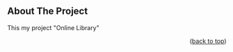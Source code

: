 <!-- ABOUT THE PROJECT -->

## About The Project

This my project "Online Library"

<p align="right">(<a href="#readme-top">back to top</a>)</p>
